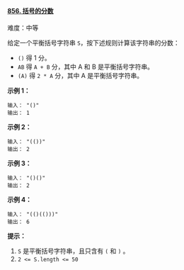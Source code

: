 ﻿#### [856\. 括号的分数](https://leetcode.cn/problems/score-of-parentheses/)

难度：中等

给定一个平衡括号字符串 `S`，按下述规则计算该字符串的分数：

-   `()` 得 1 分。
-   `AB` 得 `A + B` 分，其中 A 和 B 是平衡括号字符串。
-   `(A)` 得 `2 * A` 分，其中 A 是平衡括号字符串。

**示例 1：**

```
输入： "()"
输出： 1

```

**示例 2：**

```
输入： "(())"
输出： 2

```

**示例 3：**

```
输入： "()()"
输出： 2

```

**示例 4：**

```
输入： "(()(()))"
输出： 6

```

**提示：**

1.  `S` 是平衡括号字符串，且只含有 `(` 和 `)` 。
2.  `2 <= S.length <= 50`
